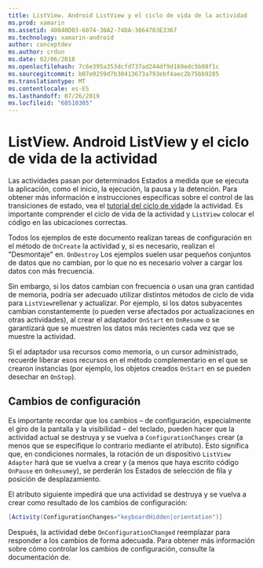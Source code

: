 ```yaml
---
title: ListView. Android ListView y el ciclo de vida de la actividad
ms.prod: xamarin
ms.assetid: 40840D03-6074-30A2-74DA-3664703E3367
ms.technology: xamarin-android
author: conceptdev
ms.author: crdun
ms.date: 02/06/2018
ms.openlocfilehash: 7c6e395a353dcfd737ad244df9d169edc5b08f1c
ms.sourcegitcommit: b07e0259d7b30413673a793ebf4aec2b75bb9285
ms.translationtype: MT
ms.contentlocale: es-ES
ms.lasthandoff: 07/26/2019
ms.locfileid: "68510305"
---
```

# <a name="xamarinandroid-listview-and-the-activity-lifecycle"></a>ListView. Android ListView y el ciclo de vida de la actividad

Las actividades pasan por determinados Estados a medida que se ejecuta la aplicación, como el inicio, la ejecución, la pausa y la detención. Para obtener más información e instrucciones específicas sobre el control de las transiciones de estado, vea el [tutorial del ciclo de vida](~/android/app-fundamentals/activity-lifecycle/index.md)de la actividad.
Es importante comprender el ciclo de vida de la actividad y `ListView` colocar el código en las ubicaciones correctas.

Todos los ejemplos de este documento realizan tareas de configuración en el método de `OnCreate` la actividad y, si es necesario, realizan el "Desmontaje" en. `OnDestroy` Los ejemplos suelen usar pequeños conjuntos de datos que no cambian, por lo que no es necesario volver a cargar los datos con más frecuencia.

Sin embargo, si los datos cambian con frecuencia o usan una gran cantidad de memoria, podría ser adecuado utilizar distintos métodos de ciclo de vida para `ListView`rellenar y actualizar. Por ejemplo, si los datos subyacentes cambian constantemente (o pueden verse afectados por actualizaciones en otras actividades), al crear el adaptador `OnStart` en `OnResume` o se garantizará que se muestren los datos más recientes cada vez que se muestre la actividad.

Si el adaptador usa recursos como memoria, o un cursor administrado, recuerde liberar esos recursos en el método complementario en el que se crearon instancias (por ejemplo, los objetos creados `OnStart` en se pueden desechar en `OnStop`).


## <a name="configuration-changes"></a>Cambios de configuración

Es importante recordar que los cambios &ndash; de configuración, especialmente el giro de la pantalla y la visibilidad &ndash; del teclado, pueden hacer que la actividad actual se destruya y se vuelva a `ConfigurationChanges` crear (a menos que se especifique lo contrario mediante el atributo). Esto significa que, en condiciones normales, la rotación de un dispositivo `ListView` `Adapter` hará que se vuelva a crear y (a menos que haya escrito código `OnPause` en `OnResume`y), se perderán los Estados de selección de fila y posición de desplazamiento.

El atributo siguiente impedirá que una actividad se destruya y se vuelva a crear como resultado de los cambios de configuración:

```csharp
[Activity(ConfigurationChanges="keyboardHidden|orientation")]
```

Después, la actividad debe `OnConfigurationChanged` reemplazar para responder a los cambios de forma adecuada. Para obtener más información sobre cómo controlar los cambios de configuración, consulte la documentación de.

